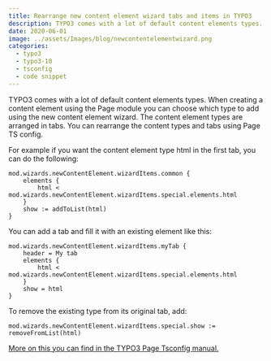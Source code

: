 ```yaml
---
title: Rearrange new content element wizard tabs and items in TYPO3
description: TYPO3 comes with a lot of default content elements types. When creating a content element using the Page module you can choose which type to add using the new content element wizard. The content element types are arranged in tabs. You can rearrange the content types and tabs using Page TS config.
date: 2020-06-01
image: ../assets/Images/blog/newcontentelementwizard.png
categories:
  - typo3
  - typo3-10
  - tsconfig
  - code snippet
---
```

TYPO3 comes with a lot of default content elements types. When creating a content element using the Page module you can choose which type to add using the new content element wizard. The content element types are arranged in tabs. You can rearrange the content types and tabs using Page TS config.

For example if you want the content element type html in the first tab, you can do the following:

```
mod.wizards.newContentElement.wizardItems.common {
    elements {
        html < mod.wizards.newContentElement.wizardItems.special.elements.html
    }
    show := addToList(html)
}
```

You can add a tab and fill it with an existing element like this:

```
mod.wizards.newContentElement.wizardItems.myTab {
    header = My tab
    elements {
        html < mod.wizards.newContentElement.wizardItems.special.elements.html
    }
    show = html
}
```

To remove the existing type from its original tab, add:

```
mod.wizards.newContentElement.wizardItems.special.show := removeFromList(html)
```

[More on this you can find in the TYPO3 Page Tsconfig manual.](https://docs.typo3.org/m/typo3/reference-typoscript/main/en-us/PageTsconfig/Mod/Wizards.html)
